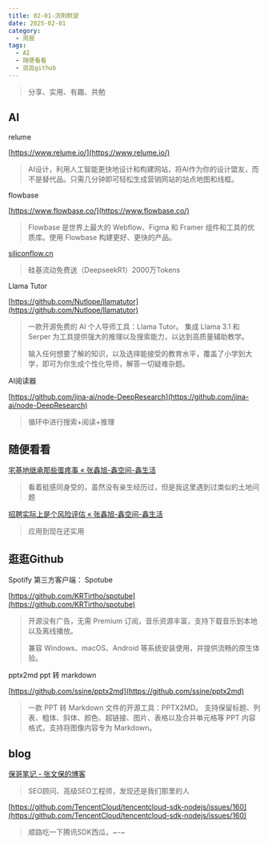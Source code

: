 ```yaml
---
title: 02-01-流荆默望
date: 2025-02-01
category:
  - 周报
tags:
  - AI
  - 随便看看
  - 逛逛github
---
```



> 分享、实用、有趣、共勉


## AI

relume

[https://www.relume.io/](https://www.relume.io/)
>AI设计，利用人工智能更快地设计和构建网站，将AI作为你的设计盟友，而不是替代品。只需几分钟即可轻松生成营销网站的站点地图和线框。




flowbase

[https://www.flowbase.co/](https://www.flowbase.co/)
>Flowbase 是世界上最大的 Webflow、Figma 和 Framer 组件和工具的优质库。使用 Flowbase 构建更好、更快的产品。


[siliconflow.cn](siliconflow.cn)
>硅基流动免费送（DeepseekR1）2000万Tokens


Llama Tutor

[https://github.com/Nutlope/llamatutor](https://github.com/Nutlope/llamatutor)

>一款开源免费的 AI 个人导师工具：Llama Tutor。 集成 Llama 3.1 和 Serper 为工具提供强大的推理以及搜索能力，以达到高质量辅助教学。
>
>输入任何想要了解的知识，以及选择能接受的教育水平，覆盖了小学到大学，即可为你生成个性化导师，解答一切疑难杂题。


AI阅读器

[https://github.com/jina-ai/node-DeepResearch](https://github.com/jina-ai/node-DeepResearch)

>循环中进行搜索+阅读+推理




## 随便看看


[宅基地继承那些蛋疼事 « 张鑫旭-鑫空间-鑫生活](https://www.zhangxinxu.com/life/2023/05/homestead-land-inherit/)
>看着挺感同身受的，虽然没有亲生经历过，但是我这里遇到过类似的土地问题



[招聘实际上是个风险评估 « 张鑫旭-鑫空间-鑫生活](https://www.zhangxinxu.com/life/2017/08/recruitment/)
>应用到现在还实用





## 逛逛Github

Spotify 第三方客户端： Spotube

[https://github.com/KRTirtho/spotube](https://github.com/KRTirtho/spotube)
>开源没有广告，无需 Premium 订阅，音乐资源丰富，支持下载音乐到本地以及离线播放。
>
>兼容 Windows、macOS、Android 等系统安装使用，并提供流畅的原生体验。


pptx2md  ppt 转 markdown

[https://github.com/ssine/pptx2md](https://github.com/ssine/pptx2md)

>一款 PPT 转 Markdown 文件的开源工具：PPTX2MD。 支持保留标题、列表、粗体、斜体、颜色、超链接、图片、表格以及合并单元格等 PPT 内容格式，支持将图像内容专为 Markdown。
>



## blog



[保哥笔记 - 张文保的博客](https://zhangwenbao.com/)
>SEO顾问、高级SEO工程师，发现还是我们那里的人


[https://github.com/TencentCloud/tencentcloud-sdk-nodejs/issues/160](https://github.com/TencentCloud/tencentcloud-sdk-nodejs/issues/160)
>顺路吃一下腾讯SDK西瓜，~-~








